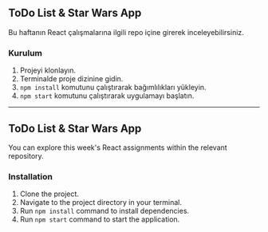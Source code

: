 ## ToDo List & Star Wars App

Bu haftanın React çalışmalarına ilgili repo içine girerek inceleyebilirsiniz.

### Kurulum

1. Projeyi klonlayın.
2. Terminalde proje dizinine gidin.
3. `npm install` komutunu çalıştırarak bağımlılıkları yükleyin.
4. `npm start` komutunu çalıştırarak uygulamayı başlatın.

-------------------------------------------------------------------------------------------------------

## ToDo List & Star Wars App

You can explore this week's React assignments within the relevant repository.

### Installation

1. Clone the project.
2. Navigate to the project directory in your terminal.
3. Run `npm install` command to install dependencies.
4. Run `npm start` command to start the application.
